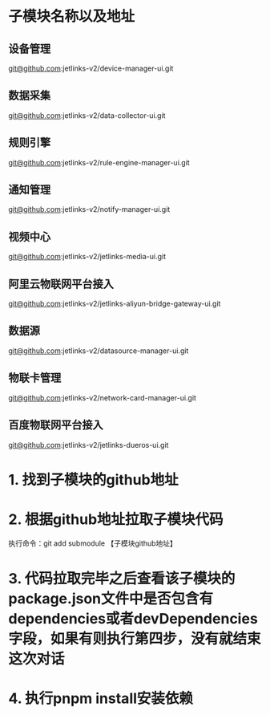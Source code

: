 # 子模块名称以及地址
## 设备管理
git@github.com:jetlinks-v2/device-manager-ui.git
## 数据采集
git@github.com:jetlinks-v2/data-collector-ui.git
## 规则引擎
git@github.com:jetlinks-v2/rule-engine-manager-ui.git
## 通知管理
git@github.com:jetlinks-v2/notify-manager-ui.git
## 视频中心
git@github.com:jetlinks-v2/jetlinks-media-ui.git
## 阿里云物联网平台接入
git@github.com:jetlinks-v2/jetlinks-aliyun-bridge-gateway-ui.git
## 数据源
git@github.com:jetlinks-v2/datasource-manager-ui.git
## 物联卡管理
git@github.com:jetlinks-v2/network-card-manager-ui.git
## 百度物联网平台接入
git@github.com:jetlinks-v2/jetlinks-dueros-ui.git

# 1. 找到子模块的github地址

# 2. 根据github地址拉取子模块代码
执行命令：git add submodule 【子模块github地址】

# 3. 代码拉取完毕之后查看该子模块的package.json文件中是否包含有dependencies或者devDependencies字段，如果有则执行第四步，没有就结束这次对话

# 4. 执行pnpm install安装依赖